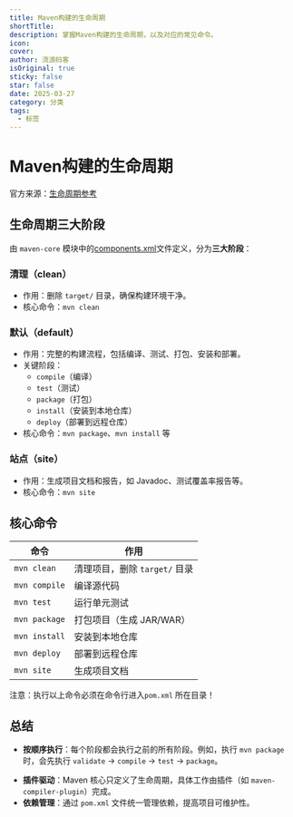 ```yaml
---
title: Maven构建的生命周期
shortTitle: 
description: 掌握Maven构建的生命周期，以及对应的常见命令。
icon: 
cover: 
author: 流浪码客
isOriginal: true
sticky: false
star: false
date: 2025-03-27
category: 分类
tags:
  - 标签
---
```

# Maven构建的生命周期
官方来源：[生命周期参考](https://maven.apache.org/guides/introduction/introduction-to-the-lifecycle.html#Lifecycle_Reference)
## 生命周期三大阶段
由 `maven-core` 模块中的[components.xml](https://maven.apache.org/ref/current/maven-core/lifecycles.html)文件定义，分为**三大阶段**：
 ### 清理（clean）
* 作用：删除 `target/` 目录，确保构建环境干净。
* 核心命令：`mvn clean`
 ### 默认（default）
* 作用：完整的构建流程，包括编译、测试、打包、安装和部署。
* 关键阶段：
	* `compile`（编译）
	* `test`（测试）
	* `package`（打包）
	* `install`（安装到本地仓库）
	* `deploy`（部署到远程仓库）
* 核心命令：`mvn package`、`mvn install` 等
 ### 站点（site）
* 作用：生成项目文档和报告，如 Javadoc、测试覆盖率报告等。
* 核心命令：`mvn site` 
## 核心命令
| 命令            | 作用                   |
| ------------- | -------------------- |
| `mvn clean`   | 清理项目，删除 `target/` 目录 |
| `mvn compile` | 编译源代码                |
| `mvn test`    | 运行单元测试               |
| `mvn package` | 打包项目（生成 JAR/WAR）     |
| `mvn install` | 安装到本地仓库              |
| `mvn deploy`  | 部署到远程仓库              |
| `mvn site`    | 生成项目文档               |
注意：执行以上命令必须在命令行进入`pom.xml` 所在目录！
## 总结
* **按顺序执行**：每个阶段都会执行之前的所有阶段。例如，执行 `mvn package` 时，会先执行 `validate` → `compile` → `test` → `package`。
- **插件驱动**：Maven 核心只定义了生命周期，具体工作由插件（如 `maven-compiler-plugin`）完成。
- **依赖管理**：通过 `pom.xml` 文件统一管理依赖，提高项目可维护性。
